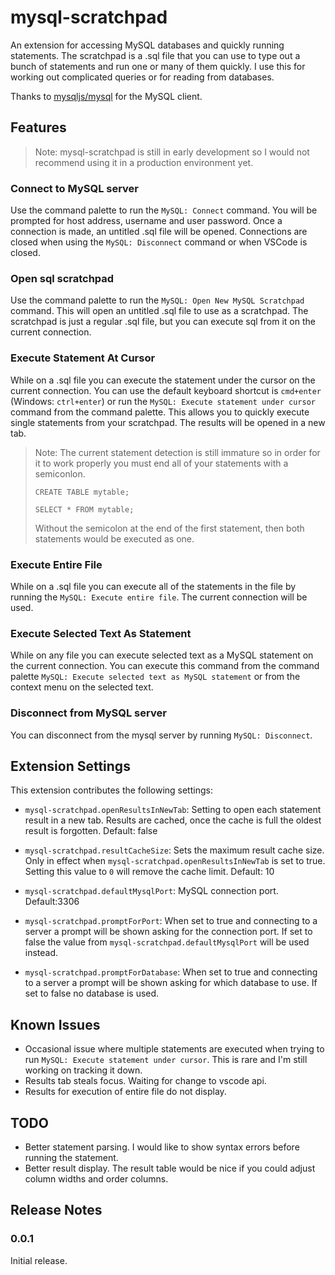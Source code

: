 # mysql-scratchpad

An extension for accessing MySQL databases and quickly running statements. The scratchpad is a .sql file that you can use to type out a bunch of statements and run one or many of them quickly. I use this for working out complicated queries or for reading from databases.

Thanks to [mysqljs/mysql](https://github.com/mysqljs/mysql) for the MySQL client.


## Features
>Note: mysql-scratchpad is still in early development so I would not recommend using it in a production environment yet.

### Connect to MySQL server
Use the command palette to run the `MySQL: Connect` command. You will be prompted for host address, username and user password. Once a connection is made, an untitled .sql file will be opened. Connections are closed when using the `MySQL: Disconnect` command or when VSCode is closed.

### Open sql scratchpad
Use the command palette to run the `MySQL: Open New MySQL Scratchpad` command. This will open an untitled .sql file to use as a scratchpad. The scratchpad is just a regular .sql file, but you can execute sql from it on the current connection.

### Execute Statement At Cursor
While on a .sql file you can execute the statement under the cursor on the current connection. You can use the default keyboard shortcut is `cmd+enter` (Windows: `ctrl+enter`) or run the `MySQL: Execute statement under cursor` command from the command palette. This allows you to quickly execute single statements from your scratchpad.
The results will be opened in a new tab.
> Note: The current statement detection is still immature so in order for it to work properly you must end all of your statements with a semiconlon.
>```
> CREATE TABLE mytable;
>
>SELECT * FROM mytable;
>```
>Without the semicolon at the end of the first statement, then both statements would be executed as one.

### Execute Entire File
While on a .sql file you can execute all of the statements in the file by running the `MySQL: Execute entire file`. The current connection will be used.

### Execute Selected Text As Statement
While on any file you can execute selected text as a MySQL statement on the current connection. You can execute this command from the command palette `MySQL: Execute selected text as MySQL statement` or from the context menu on the selected text.

### Disconnect from MySQL server
You can disconnect from the mysql server by running `MySQL: Disconnect`.


## Extension Settings

This extension contributes the following settings:

* `mysql-scratchpad.openResultsInNewTab`: Setting to open each statement result in a new tab. Results are cached, once the cache is full the oldest result is forgotten. Default: false

* `mysql-scratchpad.resultCacheSize`: Sets the maximum result cache size. Only in effect when `mysql-scratchpad.openResultsInNewTab` is set to true. Setting this value to `0` will remove the cache limit. Default: 10

* `mysql-scratchpad.defaultMysqlPort`: MySQL connection port. Default:3306

* `mysql-scratchpad.promptForPort`: When set to true and connecting to a server a prompt will be shown asking for the connection port. If set to false the value from `mysql-scratchpad.defaultMysqlPort` will be used instead.

* `mysql-scratchpad.promptForDatabase`: When set to true and connecting to a server a prompt will be shown asking for which database to use. If set to false no database is used.

## Known Issues

* Occasional issue where multiple statements are executed when trying to run `MySQL: Execute statement under cursor`. This is rare and I'm still working on tracking it down.
* Results tab steals focus. Waiting for change to vscode api. 
* Results for execution of entire file do not display.


## TODO
* Better statement parsing. I would like to show syntax errors before running the statement.
* Better result display. The result table would be nice if you could adjust column widths and order columns.

## Release Notes

### 0.0.1

Initial release.
